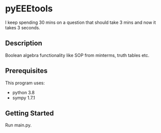 # pyEEEtools
I keep spending 30 mins on a question that should take 3 mins and now it takes 3 seconds.

## Description
Boolean algebra functionality like SOP from minterms, truth tables etc.


## Prerequisites
This program uses:
- python 3.8
- sympy 1.7.1

## Getting Started

Run main.py.
